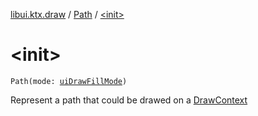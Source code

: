 [libui.ktx.draw](../README.md) / [Path](README.md) / [&lt;init&gt;](-init-.md)

# &lt;init&gt;

`Path(mode: `[`uiDrawFillMode`](../../libui/ui-draw-fill-mode.md)`)`

Represent a path that could be drawed on a [DrawContext](../../libui.ktx/-draw-context.md)

